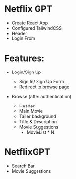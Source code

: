 # Netflix GPT

- Create React App
- Configured TailwindCSS
- Header
- Login From

# Features:

- Login/Sign Up

  - Sign In/ Sign Up Form
  - Redirect to browse page

- Browse (after authentication)
  - Header
  - Main Movie
  - Tailer background
  - Title & Description
  - Movie Suggestions
    - MovieList \* N

# NetflixGPT

- Search Bar
- Movie Suggestions
